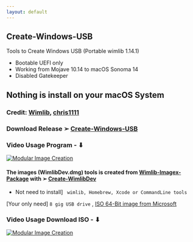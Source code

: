 ```yaml
---
layout: default
---
```


## Create-Windows-USB
Tools to Create Windows USB (Portable wimlib 1.14.1) 
- Bootable UEFI only
- Working from Mojave 10.14 to macOS Sonoma 14
- Disabled Gatekeeper

## Nothing is install on your macOS System

### Credit: [Wimlib](https://wimlib.net/), [chris1111](https://github.com/chris1111)

### Download  Release ➢ [Create-Windows-USB](https://github.com/chris1111/Create-Windows-USB/releases/V1)

### Video Usage Program - ⬇︎

[![Modular Image Creation](https://github.com/chris1111/Create-Windows-USB/assets/6248794/1a45265c-d90b-4ecb-ba9a-2824f000a067)](https://github.com/chris1111/Create-Windows-USB/assets/6248794/031361d6-84f4-4734-acbb-c5b126caef80)


#### The images (WimlibDev.dmg) tools is created from [Wimlib-Imagex-Package](https://github.com/chris1111/Wimlib-Imagex-Package) with ➢ [Create-WimlibDev](https://github.com/chris1111/Create-WimlibDev)
- Not need to install] ` wimlib, Homebrew, Xcode or CommandLine tools`

[Your only need] `8 gig USB drive` , [ISO 64-Bit image from Microsoft](https://www.microsoft.com/fr-ca/software-download/windows11)

### Video Usage Download ISO - ⬇︎

[![Modular Image Creation](https://github.com/chris1111/Create-Windows-USB/assets/6248794/0b71071f-f4a8-4367-883b-1614956dd60c)](https://github.com/chris1111/Create-Windows-USB/assets/6248794/64acb02b-7428-40cf-9537-e8193dc2e25b)
